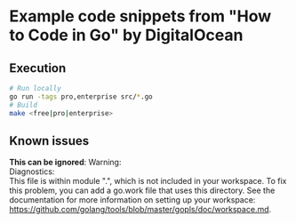 # Example code snippets from "How to Code in Go" by DigitalOcean
## Execution
```bash
# Run locally
go run -tags pro,enterprise src/*.go 
# Build
make <free|pro|enterprise>
```
## Known issues
**This can be ignored**:
Warning:\
Diagnostics:\
This file is within module ".", which is not included in your workspace.
To fix this problem, you can add a go.work file that uses this directory.
See the documentation for more information on setting up your workspace:
https://github.com/golang/tools/blob/master/gopls/doc/workspace.md.
